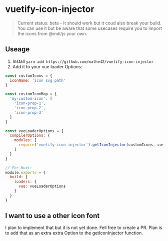 # vuetify-icon-injector
> Current status: beta - It should work but it coud also break your build. You can use it but be aware that some usecases require you to import the icons from @mdi/js your own.

## Useage
1. Install `yarn add https://github.com/mathe42/vuetify-icon-injector`
2. Add it to your vue loader Options:


```js
const customIcons = {
  iconName: 'icon svg path'
}

const customIconMap = {
  'my-custom-icon': [
    'icon-prop-1',
    'icon-prop-2',
    'icon-prop-3'
  ]
}

const vueLoaderOptions = {
  compilerOptions: {
    modules: [
      require('vuetify-icon-injector').getIconInjector(customIcons, customIconMap) // arguments are optional
    ]
  }
}

// For Nuxt:
module.exports = {
  build: {
    loaders: {
      vue: vueLoaderOptions
    }
  }
}

```


## I want to use a other icon font

I plan to implement that but it is not yet done. Fell free to create a PR. Plan is to add that as an extra extra Option to the getIconInjector function.
